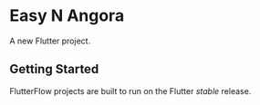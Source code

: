# Easy N Angora

A new Flutter project.

## Getting Started

FlutterFlow projects are built to run on the Flutter _stable_ release.
